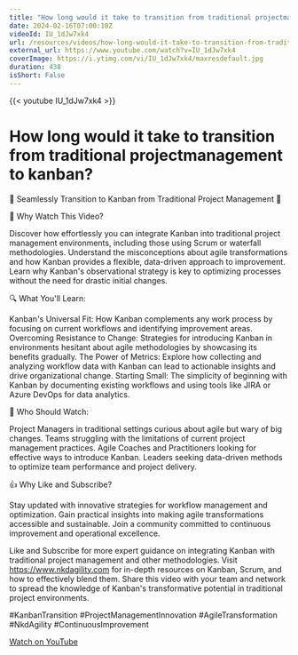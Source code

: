 ```yaml
---
title: "How long would it take to transition from traditional projectmanagement to kanban?"
date: 2024-02-16T07:00:10Z
videoId: IU_1dJw7xk4
url: /resources/videos/how-long-would-it-take-to-transition-from-traditional-projectmanagement-to-kanban-
external_url: https://www.youtube.com/watch?v=IU_1dJw7xk4
coverImage: https://i.ytimg.com/vi/IU_1dJw7xk4/maxresdefault.jpg
duration: 438
isShort: False
---
```


{{< youtube IU_1dJw7xk4 >}}

# How long would it take to transition from traditional projectmanagement to kanban?

🚀 Seamlessly Transition to Kanban from Traditional Project Management 🚀

🎯 Why Watch This Video?

Discover how effortlessly you can integrate Kanban into traditional project management environments, including those using Scrum or waterfall methodologies.
Understand the misconceptions about agile transformations and how Kanban provides a flexible, data-driven approach to improvement.
Learn why Kanban's observational strategy is key to optimizing processes without the need for drastic initial changes.

🔍 What You'll Learn:

Kanban's Universal Fit: How Kanban complements any work process by focusing on current workflows and identifying improvement areas.
Overcoming Resistance to Change: Strategies for introducing Kanban in environments hesitant about agile methodologies by showcasing its benefits gradually.
The Power of Metrics: Explore how collecting and analyzing workflow data with Kanban can lead to actionable insights and drive organizational change.
Starting Small: The simplicity of beginning with Kanban by documenting existing workflows and using tools like JIRA or Azure DevOps for data analytics.

👥 Who Should Watch:

Project Managers in traditional settings curious about agile but wary of big changes.
Teams struggling with the limitations of current project management practices.
Agile Coaches and Practitioners looking for effective ways to introduce Kanban.
Leaders seeking data-driven methods to optimize team performance and project delivery.

👍 Why Like and Subscribe?

Stay updated with innovative strategies for workflow management and optimization.
Gain practical insights into making agile transformations accessible and sustainable.
Join a community committed to continuous improvement and operational excellence.

Like and Subscribe for more expert guidance on integrating Kanban with traditional project management and other methodologies.
Visit https://www.nkdagility.com for in-depth resources on Kanban, Scrum, and how to effectively blend them.
Share this video with your team and network to spread the knowledge of Kanban's transformative potential in traditional project environments.

#KanbanTransition #ProjectManagementInnovation #AgileTransformation #NkdAgility #ContinuousImprovement

[Watch on YouTube](https://www.youtube.com/watch?v=IU_1dJw7xk4)
